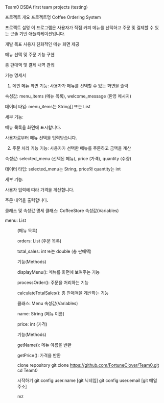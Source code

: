 Team0
DSBA first team projects (testing)

프로젝트 개요
프로젝트명
Coffee Ordering System

프로젝트 설명
이 프로그램은 사용자가 직접 커피 메뉴를 선택하고 주문 및 결제할 수 있는 콘솔 기반 애플리케이션입니다.

개발 목표
사용자 친화적인 메뉴 화면 제공

메뉴 선택 및 주문 기능 구현

총 판매액 및 결제 내역 관리

기능 명세서
1. 메인 메뉴 화면
기능: 사용자가 메뉴를 선택할 수 있는 화면을 출력

속성값: menu_items (메뉴 목록), welcome_message (환영 메시지)

데이터 타입: menu_items는 String[] 또는 List<String>

세부 기능:

메뉴 목록을 화면에 표시합니다.

사용자로부터 메뉴 선택을 입력받습니다.

2. 주문 처리 기능
기능: 사용자가 선택한 메뉴를 주문하고 금액을 계산

속성값: selected_menu (선택된 메뉴), price (가격), quantity (수량)

데이터 타입: selected_menu는 String, price와 quantity는 int

세부 기능:

사용자 입력에 따라 가격을 계산합니다.

주문 내역을 출력합니다.

클래스 및 속성값 명세
클래스: CoffeeStore
속성값(Variables)

menu: List<Menu> (메뉴 목록)

orders: List<Order> (주문 목록)

total_sales: int 또는 double (총 판매액)

기능(Methods)

displayMenu(): 메뉴를 화면에 보여주는 기능

processOrder(): 주문을 처리하는 기능

calculateTotalSales(): 총 판매액을 계산하는 기능

클래스: Menu
속성값(Variables)

name: String (메뉴 이름)

price: int (가격)

기능(Methods)

getName(): 메뉴 이름을 반환

getPrice(): 가격을 반환

clone repository
git clone https://github.com/FortuneClover/Team0.git
cd Team0



시작하기
git config user.name [git 닉네임]
git config user.email [git 메일 주소]


mz